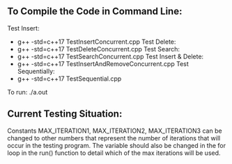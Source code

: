 ## To Compile the Code in Command Line:
Test Insert:
* g++ -std=c++17 TestInsertConcurrent.cpp
Test Delete:
* g++ -std=c++17 TestDeleteConcurrent.cpp
Test Search:
* g++ -std=c++17 TestSearchConcurrent.cpp
Test Insert & Delete:
* g++ -std=c++17 TestInsertAndRemoveConcurrent.cpp
Test Sequentially:
* g++ -std=c++17 TestSequential.cpp

To run: ./a.out

## Current Testing Situation: 
Constants MAX_ITERATION1, MAX_ITERATION2, MAX_ITERATION3 can be changed to other numbers that represent the number of iterations that will occur in the testing program. The variable should also be changed in the for loop in the run() function to detail which of the max iterations will be used.
